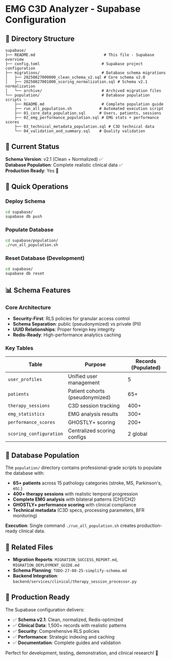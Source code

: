 # EMG C3D Analyzer - Supabase Configuration

## 📁 Directory Structure

```
supabase/
├── README.md                              # This file - Supabase overview
├── config.toml                           # Supabase project configuration
├── migrations/                           # Database schema migrations
│   ├── 20250827000000_clean_schema_v2.sql # Core schema v2.0
│   ├── 20250827001000_scoring_normalization.sql # Schema v2.1 normalization
│   └── archive/                          # Archived migration files
└── population/                           # Database population scripts ✨
    ├── README.md                         # Complete population guide  
    ├── run_all_population.sh            # Automated execution script
    ├── 01_core_data_population.sql      # Users, patients, sessions
    ├── 02_emg_performance_population.sql # EMG stats + performance scores
    ├── 03_technical_metadata_population.sql # C3D technical data
    └── 04_validation_and_summary.sql    # Quality validation
```

## 🎯 Current Status

**Schema Version**: v2.1 (Clean + Normalized) ✅  
**Database Population**: Complete realistic clinical data ✅  
**Production Ready**: Yes 🚀

## 🚀 Quick Operations

### Deploy Schema
```bash
cd supabase/
supabase db push
```

### Populate Database
```bash
cd supabase/population/
./run_all_population.sh
```

### Reset Database (Development)
```bash
cd supabase/
supabase db reset
```

## 📊 Schema Features

### Core Architecture
- **Security-First**: RLS policies for granular access control
- **Schema Separation**: public (pseudonymized) vs private (PII) 
- **UUID Relationships**: Proper foreign key integrity
- **Redis-Ready**: High-performance analytics caching

### Key Tables
| Table | Purpose | Records (Populated) |
|-------|---------|---------------------|
| `user_profiles` | Unified user management | 5 |
| `patients` | Patient cohorts (pseudonymized) | 65+ |
| `therapy_sessions` | C3D session tracking | 400+ |
| `emg_statistics` | EMG analysis results | 300+ |
| `performance_scores` | GHOSTLY+ scoring | 200+ |
| `scoring_configuration` | Centralized scoring configs | 2 global |

## 🏥 Database Population

The `population/` directory contains professional-grade scripts to populate the database with:

- **65+ patients** across 15 pathology categories (stroke, MS, Parkinson's, etc.)
- **400+ therapy sessions** with realistic temporal progression  
- **Complete EMG analysis** with bilateral patterns (CH1/CH2)
- **GHOSTLY+ performance scoring** with clinical compliance
- **Technical metadata** (C3D specs, processing parameters, BFR monitoring)

**Execution**: Single command `./run_all_population.sh` creates production-ready clinical data.

## 🔗 Related Files

- **Migration Reports**: `MIGRATION_SUCCESS_REPORT.md`, `MIGRATION_DEPLOYMENT_GUIDE.md`
- **Schema Planning**: `TODO-27-08-25-simplify-schema.md`
- **Backend Integration**: `backend/services/clinical/therapy_session_processor.py`

## 🎊 Production Ready

The Supabase configuration delivers:
- ✅ **Schema v2.1**: Clean, normalized, Redis-optimized
- ✅ **Clinical Data**: 1,500+ records with realistic patterns
- ✅ **Security**: Comprehensive RLS policies
- ✅ **Performance**: Strategic indexing and caching
- ✅ **Documentation**: Complete guides and validation

Perfect for development, testing, demonstration, and clinical research! 🚀